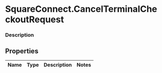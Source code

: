 # SquareConnect.CancelTerminalCheckoutRequest

### Description



## Properties
Name | Type | Description | Notes
------------ | ------------- | ------------- | -------------


